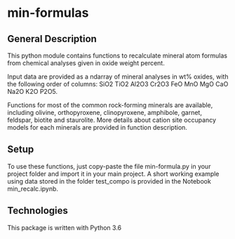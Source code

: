 # min-formulas
## General Description
This python module contains functions to recalculate mineral atom formulas from chemical analyses given in oxide weight percent. 

Input data are provided as a ndarray of mineral analyses in wt% oxides, with the following order of columns: SiO2 TiO2 Al2O3 Cr2O3 FeO MnO MgO CaO Na2O K2O P2O5.

Functions for most of the common rock-forming minerals are available, including olivine, orthopyroxene, clinopyroxene, amphibole, garnet, feldspar, biotite and staurolite. More details about cation site occupancy models for each minerals are provided in function description.


## Setup
To use these functions, just copy-paste the file min-formula.py in your project folder and import it in your main project. A short working example using data stored in the folder test_compo is provided 
in the Notebook min_recalc.ipynb. 

## Technologies
This package is written with Python 3.6
